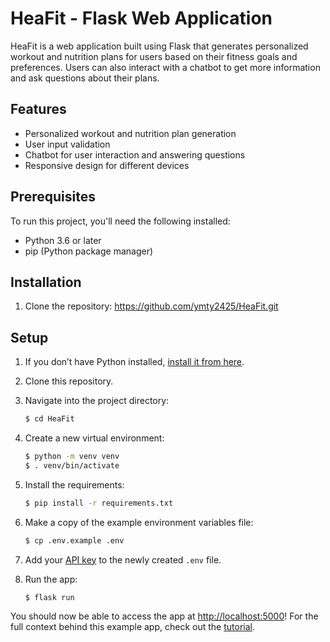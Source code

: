 # HeaFit - Flask Web Application

HeaFit is a web application built using Flask that generates personalized workout and nutrition plans for users based on their fitness goals and preferences. Users can also interact with a chatbot to get more information and ask questions about their plans.

## Features

- Personalized workout and nutrition plan generation
- User input validation
- Chatbot for user interaction and answering questions
- Responsive design for different devices

## Prerequisites

To run this project, you'll need the following installed:

- Python 3.6 or later
- pip (Python package manager)

## Installation

1. Clone the repository:
https://github.com/ymty2425/HeaFit.git


## Setup

1. If you don’t have Python installed, [install it from here](https://www.python.org/downloads/).

2. Clone this repository.

3. Navigate into the project directory:

   ```bash
   $ cd HeaFit
   ```

4. Create a new virtual environment:

   ```bash
   $ python -m venv venv
   $ . venv/bin/activate
   ```

5. Install the requirements:

   ```bash
   $ pip install -r requirements.txt
   ```

6. Make a copy of the example environment variables file:

   ```bash
   $ cp .env.example .env
   ```

7. Add your [API key](https://beta.openai.com/account/api-keys) to the newly created `.env` file.

8. Run the app:

   ```bash
   $ flask run
   ```

You should now be able to access the app at [http://localhost:5000](http://localhost:5000)! For the full context behind this example app, check out the [tutorial](https://beta.openai.com/docs/quickstart).
